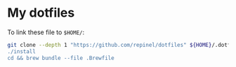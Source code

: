 # My dotfiles

To link these file to `$HOME/`:
```bash
git clone --depth 1 "https://github.com/repinel/dotfiles" ${HOME}/.dotfiles"
./install
cd && brew bundle --file .Brewfile
```
